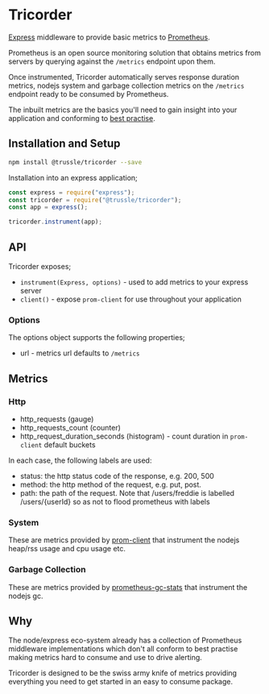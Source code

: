 # Tricorder

[Express](https://github.com/expressjs/express) middleware to provide basic metrics to [Prometheus](https://prometheus.io).

Prometheus is an open source monitoring solution that obtains metrics from servers by querying against the `/metrics` endpoint upon them.

Once instrumented, Tricorder automatically serves response duration metrics,  nodejs system and garbage collection metrics on the `/metrics` endpoint ready to be consumed by Prometheus.

The inbuilt metrics are the basics you'll need to gain insight into your application and conforming to [best practise](https://prometheus.io/docs/practices/naming/).

## Installation and Setup

```bash
npm install @trussle/tricorder --save
```

Installation into an express application;

```js
const express = require("express");
const tricorder = require("@trussle/tricorder");
const app = express();

tricorder.instrument(app);
```

## API

Tricorder exposes;

* `instrument(Express, options)` - used to add metrics to your express server
* `client()` - expose `prom-client` for use throughout your application

### Options

The options object supports the following properties;

* url - metrics url defaults to `/metrics`

## Metrics

### Http

* http_requests (gauge)
* http_requests_count (counter)
* http_request_duration_seconds (histogram) - count duration in `prom-client` default buckets

In each case, the following labels are used:

* status: the http status code of the response, e.g. 200, 500
* method: the http method of the request, e.g. put, post.
* path: the path of the request. Note that /users/freddie is labelled /users/{userId} so as not to flood prometheus with labels

### System

These are metrics provided by [prom-client](https://github.com/siimon/prom-client) that instrument the nodejs heap/rss usage and cpu usage etc.

### Garbage Collection

These are metrics provided by [prometheus-gc-stats](https://github.com/SimenB/node-prometheus-gc-stats) that instrument the nodejs gc.

## Why

The node/express eco-system already has a collection of Prometheus middleware implementations which don't all conform to best practise making metrics hard to consume and use to drive alerting.

Tricorder is designed to be the swiss army knife of metrics providing everything you need to get started in an easy to consume package.